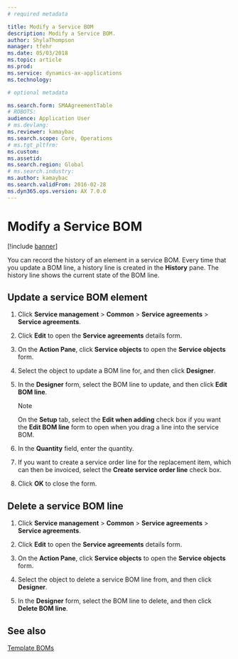 ```yaml
---
# required metadata

title: Modify a Service BOM 
description: Modify a Service BOM. 
author: ShylaThompson
manager: tfehr
ms.date: 05/03/2018
ms.topic: article
ms.prod: 
ms.service: dynamics-ax-applications
ms.technology: 

# optional metadata

ms.search.form: SMAAgreementTable
# ROBOTS: 
audience: Application User
# ms.devlang: 
ms.reviewer: kamaybac
ms.search.scope: Core, Operations
# ms.tgt_pltfrm: 
ms.custom: 
ms.assetid: 
ms.search.region: Global
# ms.search.industry: 
ms.author: kamaybac
ms.search.validFrom: 2016-02-28
ms.dyn365.ops.version: AX 7.0.0
---
```



# Modify a Service BOM 

[!include [banner](../includes/banner.md)]


You can record the history of an element in a service BOM. Every time that you update a BOM line, a history line is created in the **History** pane. The history line shows the current state of the BOM line.

## Update a service BOM element

1.  Click **Service management** \> **Common** \> **Service agreements** \> **Service agreements**.

2.  Click **Edit** to open the **Service agreements** details form.

3.  On the **Action Pane**, click **Service objects** to open the **Service objects** form.

4.  Select the object to update a BOM line for, and then click **Designer**.

5.  In the **Designer** form, select the BOM line to update, and then click **Edit BOM line**.
    
    > [!NOTE]
    > <P>On the <STRONG>Setup</STRONG> tab, select the <STRONG>Edit when adding</STRONG> check box if you want the <STRONG>Edit BOM line</STRONG> form to open when you drag a line into the service BOM.</P>

6.  In the **Quantity** field, enter the quantity.

7.  If you want to create a service order line for the replacement item, which can then be invoiced, select the **Create service order line** check box.

8.  Click **OK** to close the form.

## Delete a service BOM line

1.  Click **Service management** \> **Common** \> **Service agreements** \> **Service agreements**.

2.  Click **Edit** to open the **Service agreements** details form.

3.  On the **Action Pane**, click **Service objects** to open the **Service objects** form.

4.  Select the object to delete a service BOM line from, and then click **Designer**.

5.  In the **Designer** form, select the BOM line to delete, and then click **Delete BOM line**.

## See also

[Template BOMs](template-boms.md)

  


